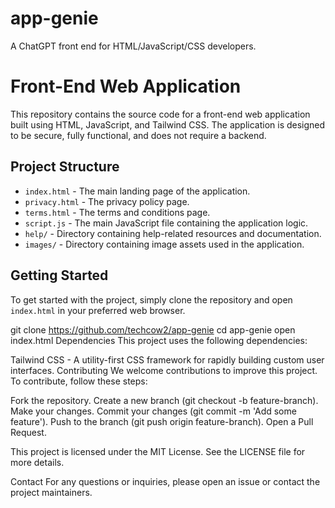 # app-genie
A ChatGPT front end for HTML/JavaScript/CSS developers.

# Front-End Web Application

This repository contains the source code for a front-end web application built using HTML, JavaScript, and Tailwind CSS. The application is designed to be secure, fully functional, and does not require a backend.

## Project Structure

- `index.html` - The main landing page of the application.
- `privacy.html` - The privacy policy page.
- `terms.html` - The terms and conditions page.
- `script.js` - The main JavaScript file containing the application logic.
- `help/` - Directory containing help-related resources and documentation.
- `images/` - Directory containing image assets used in the application.

## Getting Started

To get started with the project, simply clone the repository and open `index.html` in your preferred web browser.

git clone https://github.com/techcow2/app-genie
cd app-genie
open index.html
Dependencies
This project uses the following dependencies:

Tailwind CSS - A utility-first CSS framework for rapidly building custom user interfaces.
Contributing
We welcome contributions to improve this project. To contribute, follow these steps:

Fork the repository.
Create a new branch (git checkout -b feature-branch).
Make your changes.
Commit your changes (git commit -m 'Add some feature').
Push to the branch (git push origin feature-branch).
Open a Pull Request.

This project is licensed under the MIT License. See the LICENSE file for more details.

Contact
For any questions or inquiries, please open an issue or contact the project maintainers.
